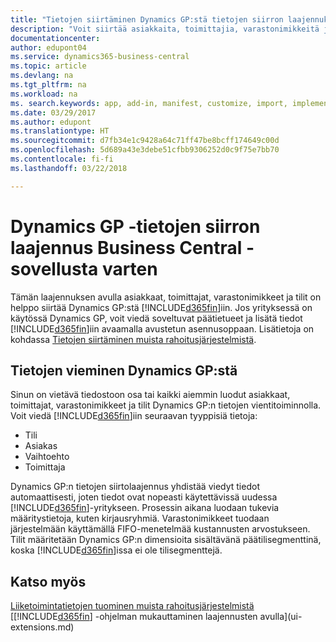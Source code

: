 ```yaml
---
title: "Tietojen siirtäminen Dynamics GP:stä tietojen siirron laajennuksella | Microsoft Docs"
description: "Voit siirtää asiakkaita, toimittajia, varastonimikkeitä ja tilejä Dynamics GP:stä Business Central -sovellukseen Dynamics GP:n tietojen siirron laajennuksella."
documentationcenter: 
author: edupont04
ms.service: dynamics365-business-central
ms.topic: article
ms.devlang: na
ms.tgt_pltfrm: na
ms.workload: na
ms. search.keywords: app, add-in, manifest, customize, import, implement
ms.date: 03/29/2017
ms.author: edupont
ms.translationtype: HT
ms.sourcegitcommit: d7fb34e1c9428a64c71ff47be8bcff174649c00d
ms.openlocfilehash: 5d689a43e3debe51cfbb9306252d0c9f75e7bb70
ms.contentlocale: fi-fi
ms.lasthandoff: 03/22/2018

---
```

# <a name="the-dynamics-gp-data-migration-extension-for-business-central"></a>Dynamics GP -tietojen siirron laajennus Business Central -sovellusta varten 
Tämän laajennuksen avulla asiakkaat, toimittajat, varastonimikkeet ja tilit on helppo siirtää Dynamics GP:stä [!INCLUDE[d365fin](includes/d365fin_md.md)]iin. Jos yrityksessä on käytössä Dynamics GP, voit viedä soveltuvat päätietueet ja lisätä tiedot [!INCLUDE[d365fin](includes/d365fin_md.md)]iin avaamalla avustetun asennusoppaan. Lisätietoja on kohdassa [Tietojen siirtäminen muista rahoitusjärjestelmistä](upload-data.md).

## <a name="exporting-data-from-dynamics-gp"></a>Tietojen vieminen Dynamics GP:stä
Sinun on vietävä tiedostoon osa tai kaikki aiemmin luodut asiakkaat, toimittajat, varastonimikkeet ja tilit Dynamics GP:n tietojen vientitoiminnolla. Voit viedä [!INCLUDE[d365fin](includes/d365fin_md.md)]iin seuraavan tyyppisiä tietoja:

* Tili  
* Asiakas  
* Vaihtoehto  
* Toimittaja  

Dynamics GP:n tietojen siirtolaajennus yhdistää viedyt tiedot automaattisesti, joten tiedot ovat nopeasti käytettävissä uudessa [!INCLUDE[d365fin](includes/d365fin_md.md)]-yritykseen. Prosessin aikana luodaan tukevia määritystietoja, kuten kirjausryhmiä. Varastonimikkeet tuodaan järjestelmään käyttämällä FIFO-menetelmää kustannusten arvostukseen. Tilit määritetään Dynamics GP:n dimensioita sisältävänä päätilisegmenttinä, koska [!INCLUDE[d365fin](includes/d365fin_long_md.md)]issa ei ole tilisegmenttejä.

## <a name="see-also"></a>Katso myös
[Liiketoimintatietojen tuominen muista rahoitusjärjestelmistä](upload-data.md)  
[[!INCLUDE[d365fin](includes/d365fin_md.md)] -ohjelman mukauttaminen laajennusten avulla](ui-extensions.md)  

